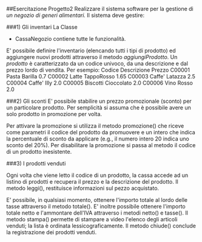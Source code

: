 ##Esercitazione Progetto2
Realizzare il sistema software per la gestione di
 *un negozio di generi alimentari.*
 Il sistema deve gestire:

###1) Gli inventari
 La Classe 
 *	CassaNegozio contiene tutte le funzionalità.
 
 E' possibile definire l'inventario (elencando tutti i
 tipi di prodotto) ed aggiungere nuovi prodotti
 attraverso il metodo *aggiungiProdotto*. Un *prodotto* è
 caratterizzato da un codice univoco, da una descrizione
 e dal prezzo lordo di vendita. Per esempio:
 Codice	Descrizione	Prezzo
 C00001	Pasta Barilla	0.7
 C00002	Latte TappoRosso	1.65
 C00003	Caffe' Latazza	2.5
 C00004	Caffe' Illy	2.0
 C00005	Biscotti Cioccolato 2.0
 C00006	Vino Rosso	2.0

###2) Gli sconti
 E' possibile stabilire un prezzo promozionale (sconto)
 per un particolare prodotto. 
 Per semplicità si assuma  che è possibile avere un solo prodotto in promozione
 per volta. 
 
 Per attivare la promozione si utilizza il
 metodo promozione() che riceve come parametri il codice
 del prodotto da promuovere e un intero che indica la
 percentuale di sconto da applicare (e.g., il numero
 intero 20 indica uno sconto del 20%). Per disabilitare
 la promozione si passa al metodo il codice di un prodotto
 inesistente.

###3) I prodotti venduti
 
 Ogni volta che viene letto il codice di un prodotto, la
 cassa accede ad un listino di prodotti e recupera il
 prezzo e la descrizione del prodotto. Il metodo leggi(),
 restituisce informazioni sul pezzo acquistato.
 
 E' possibile, in qualsiasi momento, ottenere l'importo
 totale al lordo delle tasse attraverso il metodo
 totale(). E' inoltre possibile ottenere l'importo totale
 netto e l'ammontare dell'IVA attraverso i metodi netto()
 e tasse(). Il metodo stampa() permette di stampare a
 video l'elenco degli articoli venduti; la lista è
 ordinata lessicograficamente. Il metodo chiude() conclude
 la registrazione dei prodotti venduti.
